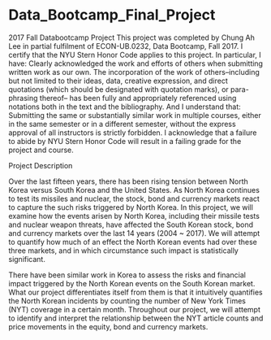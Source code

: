 # Data_Bootcamp_Final_Project
2017 Fall Databootcamp Project
This project was completed by Chung Ah Lee in partial fulfilment of ECON-UB.0232,
Data Bootcamp, Fall 2017. I certify that the NYU Stern Honor Code applies to this project. In
particular, I have:
Clearly acknowledged the work and efforts of others when submitting written work as our own.
The incorporation of the work of others–including but not limited to their ideas, data, creative
expression, and direct quotations (which should be designated with quotation marks), or para-
phrasing thereof– has been fully and appropriately referenced using notations both in the text 
and the bibliography.
And I understand that:
Submitting the same or substantially similar work in multiple courses, either in the same semester
or in a different semester, without the express approval of all instructors is strictly forbidden.
I acknowledge that a failure to abide by NYU Stern Honor Code will result in a failing grade for
the project and course.

Project Description

Over the last fifteen years, there has been rising tension between North Korea versus South Korea and the United States. As North Korea continues to test its missiles and nuclear, the stock, bond and currency markets react to capture the such risks triggered by North Korea. In this project, we will examine how the events arisen by North Korea, including their missile tests and nuclear weapon threats, have affected the South Korean stock, bond and currency markets over the last 14 years (2004 ~ 2017). We will attempt to quantify how much of an effect the North Korean events had over these three markets, and in which circumstance such impact is statistically significant.

There have been similar work in Korea to assess the risks and financial impact triggered by the North Korean events on the South Korean market. What our project differentiates itself from them is that it intuitively quantifies the North Korean incidents by counting the number of New York Times (NYT) coverage in a certain month. Throughout our project, we will attempt to identify and interpret the relationship between the NYT article counts and price movements in the equity, bond and currency markets.
